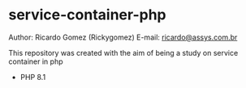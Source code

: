 # service-container-php

Author: Ricardo Gomez (Rickygomez)
E-mail: ricardo@assys.com.br

This repository was created with the aim of being a study on service container in php

- PHP 8.1